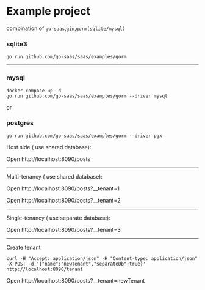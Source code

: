# Example project

combination of `go-saas`,`gin`,`gorm(sqlite/mysql)`

### sqlite3
```shell
go run github.com/go-saas/saas/examples/gorm
```
---
### mysql
```shell
docker-compose up -d
go run github.com/go-saas/saas/examples/gorm --driver mysql
```
or
### postgres
```shell
go run github.com/go-saas/saas/examples/gorm --driver pgx
```

Host side ( use shared database):

Open http://localhost:8090/posts

---
Multi-tenancy ( use shared database):

Open http://localhost:8090/posts?__tenant=1

Open http://localhost:8090/posts?__tenant=2

---
Single-tenancy ( use separate database):

Open http://localhost:8090/posts?__tenant=3

---

Create tenant
```shell
curl -H "Accept: application/json" -H "Content-type: application/json" -X POST -d '{"name":"newTenant","separateDb":true}' http://localhost:8090/tenant
```
Open http://localhost:8090/posts?__tenant=newTenant